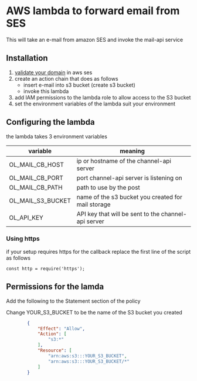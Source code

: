# AWS lambda to forward email from SES

This will take an e-mail from amazon SES and invoke the mail-api service
## Installation
1. [validate your domain](https://docs.aws.amazon.com/ses/latest/dg/receiving-email-verification.html) in aws ses
1. create an action chain that does as follows
    * insert e-mail into s3 bucket (create s3 bucket)
    * invoke this lambda
1. add IAM permissions to the lambda role to allow access to the S3 bucket
1. set the environment variables of the lambda suit your environment


## Configuring the lambda
the lambda takes 3 environment variables

| variable          | meaning                                             |
|-------------------|-----------------------------------------------------|
| OL_MAIL_CB_HOST   | ip or hostname of the channel-api server            |
| OL_MAIL_CB_PORT	 | port channel-api server is listening on             |
| OL_MAIL_CB_PATH	 | path to use by the post                             |
| OL_MAIL_S3_BUCKET | name of the s3 bucket you created for mail storage  |
| OL_API_KEY        | API key that will be sent to the channel-api server |


### Using https
if your setup requires https for the callback replace the first line of the script as follows
```
const http = require('https');
```
## Permissions for the lamda
Add the following to the Statement section of the policy

Change YOUR_S3_BUCKET to be the name of the S3 bucket you created
```json
        {
            "Effect": "Allow",
            "Action": [
                "s3:*"
            ],
            "Resource": [
                "arn:aws:s3:::YOUR_S3_BUCKET",
                "arn:aws:s3:::YOUR_S3_BUCKET/*"
            ]
        }
```